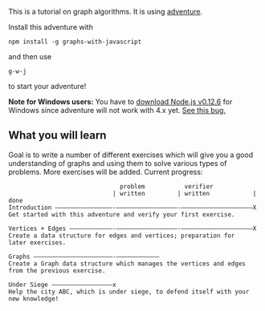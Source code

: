 This is a tutorial on graph algorithms. It is using [adventure](https://www.npmjs.com/package/adventure).

Install this adventure with

    npm install -g graphs-with-javascript

and then use

    g-w-j

to start your adventure!

**Note for Windows users:** You have to [download Node.js v0.12.6](http://nodejs.org/dist/v0.12.6/node-v0.12.6-x86.msi)
for Windows since adventure will not work with 4.x yet. [See this bug.](https://github.com/nodeschool/discussions/issues/1448)

## What you will learn

Goal is to write a number of different exercises which will give you a good understanding of graphs and using them
to solve various types of problems. More exercises will be added. Current progress:

                                   problem           verifier
                                 | written         | written            | done
    Introduction ————————————————-—————————————————-————————————————————X
    Get started with this adventure and verify your first exercise.
    
    Vertices + Edges ————————————-—————————————————-————————————————————X
    Create a data structure for edges and vertices; preparation for
    later exercises.
    
    Graphs ——————————————————————-————————————
    Create a Graph data structure which manages the vertices and edges
    from the previous exercise.
    
    Under Siege —————————————————x
    Help the city ABC, which is under siege, to defend itself with your
    new knowledge!
    
    
